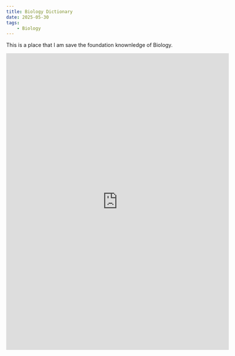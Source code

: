 ```yaml
---
title: Biology Dictionary
date: 2025-05-30
tags: 
    - Biology
---
```

This is a place that I am save the foundation knownledge of Biology.
<iframe src="https://1drv.ms/b/c/6175e299f0c40ce5/IQTCVN1vBy8nSbgy1wgabCKmAWFXoF5ElJtM7OMwe7CJtGQ" width="600" height="800" frameborder="0" scrolling="yes"></iframe>